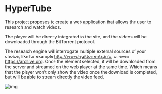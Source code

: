 # HyperTube

This project proposes to create a web application that allows the user to research and watch videos.

The player will be directly integrated to the site, and the videos will be downloaded through the BitTorrent protocol.

The research engine will interrogate multiple external sources of your choice, like for example http://www.legittorrents.info, or even https://archive.org. Once the element selected, it will be downloaded from the server and streamed on the web player at the same time. Which means that the player won’t only show the video once the download is completed, but will be able to stream directly the video feed.

![img](./screenshots/hypertube.gif "hypertube")
